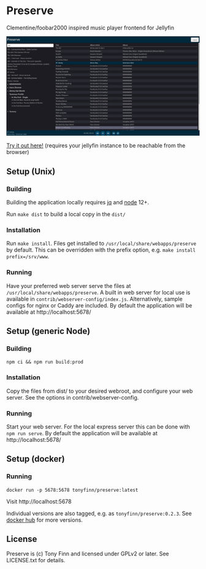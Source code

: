 # Preserve

Clementine/foobar2000 inspired music player frontend for Jellyfin

![Screenshot of version 0.2.0](screenshot-v0.2.png)

[Try it out here!][hosted] (requires your jellyfin instance to be reachable from the browser)

## Setup (Unix)

### Building

Building the application locally requires [jq][] and [node] 12+.

Run `make dist` to build a local copy in the `dist/`

### Installation

Run `make install`. Files get installed to `/usr/local/share/webapps/preserve`
by default. This can be overridden with the prefix option, e.g. `make install
prefix=/srv/www`.

### Running

Have your preferred web server serve the files at `/usr/local/share/webapps/preserve`.
A built in web server for local use is available in `contrib/webserver-config/index.js`.
Alternatively, sample configs for nginx or Caddy are included. By default the application
will be available at http://localhost:5678/

## Setup (generic Node)

### Building

```
npm ci && npm run build:prod
```

### Installation

Copy the files from dist/ to your desired webroot, and configure your web
server. See the options in contrib/webserver-config.

### Running

Start your web server. For the local express server this can be done with `npm run
serve`. By default the application will be available at http://localhost:5678/

## Setup (docker)

### Running

```
docker run -p 5678:5678 tonyfinn/preserve:latest
```

Visit http://localhost:5678

Individual versions are also tagged, e.g. as `tonyfinn/preserve:0.2.3`. See [docker hub][]
for more versions.

## License

Preserve is (c) Tony Finn and licensed under GPLv2 or later. See LICENSE.txt for details.


[docker hub]: https://hub.docker.com/r/tonyfinn/preserve/tags
[hosted]: https://preserveplayer.com
[jq]: https://github.com/stedolan/jq
[node]: https://nodejs.org/en/
